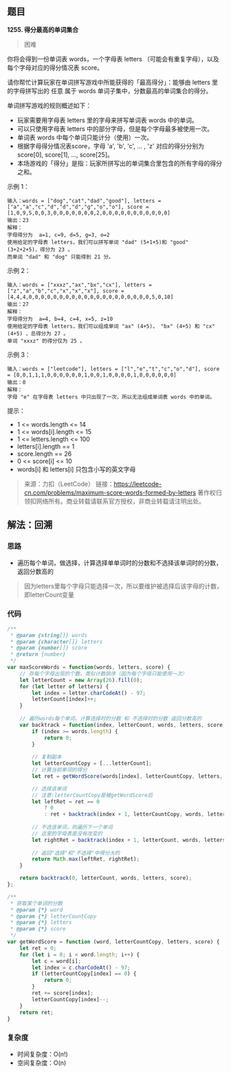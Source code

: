 ## 题目
**1255. 得分最高的单词集合**
>困难

你将会得到一份单词表 words，一个字母表 letters （可能会有重复字母），以及每个字母对应的得分情况表 score。

请你帮忙计算玩家在单词拼写游戏中所能获得的「最高得分」：能够由 letters 里的字母拼写出的 任意 属于 words 单词子集中，分数最高的单词集合的得分。

单词拼写游戏的规则概述如下：

* 玩家需要用字母表 letters 里的字母来拼写单词表 words 中的单词。
* 可以只使用字母表 letters 中的部分字母，但是每个字母最多被使用一次。
* 单词表 words 中每个单词只能计分（使用）一次。
* 根据字母得分情况表score，字母 'a', 'b', 'c', ... , 'z' 对应的得分分别为 score[0], score[1], ..., score[25]。
* 本场游戏的「得分」是指：玩家所拼写出的单词集合里包含的所有字母的得分之和。


示例 1：
```
输入：words = ["dog","cat","dad","good"], letters = ["a","a","c","d","d","d","g","o","o"], score = [1,0,9,5,0,0,3,0,0,0,0,0,0,0,2,0,0,0,0,0,0,0,0,0,0,0]
输出：23
解释：
字母得分为  a=1, c=9, d=5, g=3, o=2
使用给定的字母表 letters，我们可以拼写单词 "dad" (5+1+5)和 "good" (3+2+2+5)，得分为 23 。
而单词 "dad" 和 "dog" 只能得到 21 分。
```
示例 2：
```
输入：words = ["xxxz","ax","bx","cx"], letters = ["z","a","b","c","x","x","x"], score = [4,4,4,0,0,0,0,0,0,0,0,0,0,0,0,0,0,0,0,0,0,0,0,5,0,10]
输出：27
解释：
字母得分为  a=4, b=4, c=4, x=5, z=10
使用给定的字母表 letters，我们可以组成单词 "ax" (4+5)， "bx" (4+5) 和 "cx" (4+5) ，总得分为 27 。
单词 "xxxz" 的得分仅为 25 。
```
示例 3：
```
输入：words = ["leetcode"], letters = ["l","e","t","c","o","d"], score = [0,0,1,1,1,0,0,0,0,0,0,1,0,0,1,0,0,0,0,1,0,0,0,0,0,0]
输出：0
解释：
字母 "e" 在字母表 letters 中只出现了一次，所以无法组成单词表 words 中的单词。
```

提示：

* 1 <= words.length <= 14
* 1 <= words[i].length <= 15
* 1 <= letters.length <= 100
* letters[i].length == 1
* score.length == 26
* 0 <= score[i] <= 10
* words[i] 和 letters[i] 只包含小写的英文字母

>来源：力扣（LeetCode）
链接：https://leetcode-cn.com/problems/maximum-score-words-formed-by-letters
著作权归领扣网络所有。商业转载请联系官方授权，非商业转载请注明出处。

## 解法：回溯
### 思路
* 遍历每个单词，做选择，计算选择单单词时的分数和不选择该单词时的分数，返回分数高的
> 因为letters里每个字母只能选择一次，所以要维护被选择后该字母的计数，即letterCount变量

### 代码
```js
/**
 * @param {string[]} words
 * @param {character[]} letters
 * @param {number[]} score
 * @return {number}
 */
var maxScoreWords = function(words, letters, score) {
    // 存每个字母出现的个数，类似计数排序（因为每个字母只能使用一次）
    let letterCount = new Array(26).fill(0);
    for (let letter of letters) {
        let index = letter.charCodeAt() - 97;
        letterCount[index]++;
    }
    
    // 遍历words每个单词，计算选择时的分数 和 不选择时的分数 返回分数高的
    var backtrack = function(index, letterCount, words, letters, score) {
        if (index >= words.length) {
            return 0;
        }
        
        // 复制副本
        let letterCountCopy = [...letterCount];
        // 计算当前单词的得分
        let ret = getWordScore(words[index], letterCountCopy, letters, score);

        // 选择该单词
        // 注意:letterCountCopy是被getWordScore后
        let leftRet = ret == 0
            ? 0
            : ret + backtrack(index + 1, letterCountCopy, words, letters, score);
        
        // 不选该单词，则遍历下一个单词
        // 这里的字母表是没有改变的
        let rightRet = backtrack(index + 1, letterCount, words, letters, score);
        
        // 返回"选择"和"不选择"中得分大的
        return Math.max(leftRet, rightRet);
    }

    return backtrack(0, letterCount, words, letters, score);
};

/**
 * 获取某个单词的分数
 * @param {*} word 
 * @param {*} letterCountCopy 
 * @param {*} letters 
 * @param {*} score 
 */
var getWordScore = function (word, letterCountCopy, letters, score) {
    let ret = 0;
    for (let i = 0; i < word.length; i++) {
        let c = word[i];
        let index = c.charCodeAt() - 97;
        if (letterCountCopy[index] == 0) {
            return 0;
        }
        ret += score[index];
        letterCountCopy[index]--;
    }
    return ret;
}
```

### 复杂度
* 时间复杂度：O(n!)
* 空间复杂度：O(n)